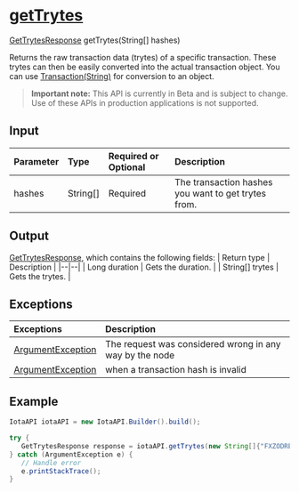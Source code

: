 
# [getTrytes](https://github.com/iotaledger/iota-java/blob/master/jota/src/main/java/org/iota/jota/IotaAPICore.java#L409)
 [GetTrytesResponse](https://github.com/iotaledger/iota-java/blob/master/jota/src/main/java/org/iota/jota/dto/response/GetTrytesResponse.java) getTrytes(String[] hashes)

Returns the raw transaction data (trytes) of a specific transaction. These trytes can then be easily converted into the actual transaction object. You can use [Transaction(String)](https://github.com/iotaledger/iota-java/blob/master/jota/src/main/java/org/iota/jota/model/Transaction.java#L145) for conversion to an object.
> **Important note:** This API is currently in Beta and is subject to change. Use of these APIs in production applications is not supported.

## Input
| Parameter       | Type | Required or Optional | Description |
|:---------------|:--------|:--------| :--------|
| hashes | String[] | Required | The transaction hashes you want to get trytes from. |
    
## Output
[GetTrytesResponse](https://github.com/iotaledger/iota-java/blob/master/jota/src/main/java/org/iota/jota/dto/response/GetTrytesResponse.java), which contains the following fields:
| Return type | Description |
|--|--|
| Long duration | Gets the duration. |
| String[] trytes | Gets the trytes. |

## Exceptions
| Exceptions     | Description |
|:---------------|:--------|
| [ArgumentException](https://github.com/iotaledger/iota-java/blob/master/jota/src/main/java/org/iota/jota/error/ArgumentException.java) | The request was considered wrong in any way by the node |
| [ArgumentException](https://github.com/iotaledger/iota-java/blob/master/jota/src/main/java/org/iota/jota/error/ArgumentException.java) | when a transaction hash is invalid |


 ## Example
 
 ```Java
 IotaAPI iotaAPI = new IotaAPI.Builder().build();

try { 
    GetTrytesResponse response = iotaAPI.getTrytes(new String[]{"FXZODREIAJEUTMA9YAJB9XNW9K9RBNRFJBWUCUSFGG9TNZTUCHHUIFFIAURNRRXYMHLXFXVDQPDOKHHZC", "YPKYGMRAIFFEUSPZZQMGQFRHRTVTDFKMCSXLHQLPPFQSZIVJHREYDAILPJIHDDQDYXLIOF9TCMBQHSWGN"});
} catch (ArgumentException e) { 
    // Handle error
    e.printStackTrace(); 
}
 ```
